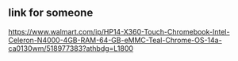 ## link for someone


https://www.walmart.com/ip/HP14-X360-Touch-Chromebook-Intel-Celeron-N4000-4GB-RAM-64-GB-eMMC-Teal-Chrome-OS-14a-ca0130wm/518977383?athbdg=L1800
